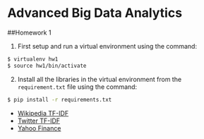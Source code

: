 # Advanced Big Data Analytics

##Homework 1

1. First setup and run a virtual environment using the command:
  ```bash
  $ virtualenv hw1
  $ source hw1/bin/activate
  ```

2. Install all the libraries in the virtual environment from the
`requirement.txt` file using the command:
  ```bash
  $ pip install -r requirements.txt
  ```


- [Wikipedia TF-IDF](https://github.com/bahuljain/Adv-Big-Data-Analytics/tree/master/Wikipedia-TF-IDF)
- [Twitter TF-IDF](https://github.com/bahuljain/Adv-Big-Data-Analytics/tree/master/Twitter-TF-IDF)
- [Yahoo Finance](https://github.com/bahuljain/Adv-Big-Data-Analytics/tree/master/Yahoo-Finance)
